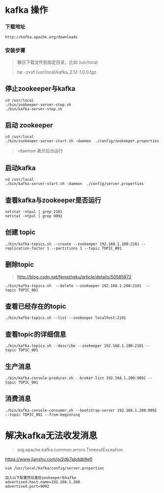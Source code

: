 # kafka 操作

### 下载地址

```http
http://kafka.apache.org/downloads
```

### 安装步骤

> 解压下载文件到指定目录，比如 /usr/local
>
> tar -zxvf /usr/local/kafka_2.12-1.0.0.tgz

## 停止zookeeper与kafka

```shell
cd /usr/local
./bin/zookeeper-server-stop.sh
./bin/kafka-server-stop.sh
```



## 启动 zookeeper

```shell
cd /usr/local
./bin/zookeeper-server-start.sh -daemon  ./config/zookeeper.properties
```

> -daemon 表示后台运行

## 启动kafka

```shell
cd /usr/local
./bin/kafka-server-start.sh -daemon  ./config/server.properties
```

## 查看kafka与zookeeper是否运行

```
netstat -ntpul | grep 2181
netstat -ntpul | grep 9092
```

## 创建 topic

```shell
./bin/kafka-topics.sh --create --zookeeper 192.168.1.200:2181 --replication-factor 1 --partitions 1 --topic TOPIC_001
```

## 删除topic

> http://blog.csdn.net/fengzheku/article/details/50585972

```shell
./bin/kafka-topics.sh  --delete --zookeeper 192.168.1.200:2181  --topic TOPIC_001
```

## 查看已经存在的topic

```shell
./bin/kafka-topics.sh --list --zookeeper localhost:2181
```

## 查看topic的详细信息

```shell
./bin/kafka-topics.sh --describe --zookeeper 192.168.1.200:2181 --topic TOPIC_001
```

## 生产消息

```shell
./bin/kafka-console-producer.sh --broker-list 192.168.1.200:9092 --topic TOPIC_001
```

##  消费消息

```shell
./bin/kafka-console-consumer.sh --bootstrap-server 192.168.1.200:9092 --topic TOPIC_001 --from-beginning
```



# 解决kafka无法收发消息

> org.apache.kafka.common.errors.TimeoutException

https://www.jianshu.com/p/2db7abddb9e6

```shell
vim /usr/local/kafka/config/server.properties

加入以下配置然后重启zookeeper与kafka
advertised.host.name=192.168.1.200
advertised.port=9092
```